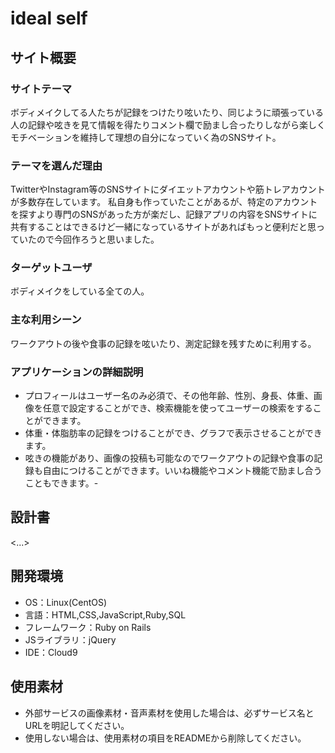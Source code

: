 # ideal self

## サイト概要
### サイトテーマ
ボディメイクしてる人たちが記録をつけたり呟いたり、同じように頑張っている人の記録や呟きを見て情報を得たりコメント欄で励まし合ったりしながら楽しくモチベーションを維持して理想の自分になっていく為のSNSサイト。

### テーマを選んだ理由
TwitterやInstagram等のSNSサイトにダイエットアカウントや筋トレアカウントが多数存在しています。
私自身も作っていたことがあるが、特定のアカウントを探すより専門のSNSがあった方が楽だし、記録アプリの内容をSNSサイトに共有することはできるけど一緒になっているサイトがあればもっと便利だと思っていたので今回作ろうと思いました。

### ターゲットユーザ
ボディメイクをしている全ての人。

### 主な利用シーン
ワークアウトの後や食事の記録を呟いたり、測定記録を残すために利用する。


### アプリケーションの詳細説明
- プロフィールはユーザー名のみ必須で、その他年齢、性別、身長、体重、画像を任意で設定することができ、検索機能を使ってユーザーの検索をすることができます。
- 体重・体脂肪率の記録をつけることができ、グラフで表示させることができます。
- 呟きの機能があり、画像の投稿も可能なのでワークアウトの記録や食事の記録も自由につけることができます。いいね機能やコメント機能で励まし合うこともできます。-
## 設計書
<...>

## 開発環境
- OS：Linux(CentOS)
- 言語：HTML,CSS,JavaScript,Ruby,SQL
- フレームワーク：Ruby on Rails
- JSライブラリ：jQuery
- IDE：Cloud9

## 使用素材
- 外部サービスの画像素材・音声素材を使用した場合は、必ずサービス名とURLを明記してください。
- 使用しない場合は、使用素材の項目をREADMEから削除してください。